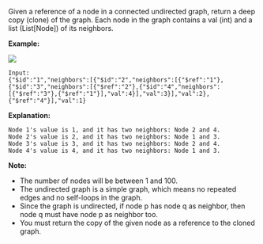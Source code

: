 Given a reference of a node in a connected undirected graph, return a deep copy (clone) of the graph. Each node in the graph contains a val (int) and a list (List[Node]) of its neighbors.

 

**Example:**

![](https://assets.leetcode.com/uploads/2019/11/04/133_clone_graph_question.png)

```
Input:
{"$id":"1","neighbors":[{"$id":"2","neighbors":[{"$ref":"1"},{"$id":"3","neighbors":[{"$ref":"2"},{"$id":"4","neighbors":[{"$ref":"3"},{"$ref":"1"}],"val":4}],"val":3}],"val":2},{"$ref":"4"}],"val":1}
```
**Explanation:**
```
Node 1's value is 1, and it has two neighbors: Node 2 and 4.
Node 2's value is 2, and it has two neighbors: Node 1 and 3.
Node 3's value is 3, and it has two neighbors: Node 2 and 4.
Node 4's value is 4, and it has two neighbors: Node 1 and 3.
``` 

**Note:**

* The number of nodes will be between 1 and 100.
* The undirected graph is a simple graph, which means no repeated edges and no self-loops in the graph.
* Since the graph is undirected, if node p has node q as neighbor, then node q must have node p as neighbor too.
* You must return the copy of the given node as a reference to the cloned graph.